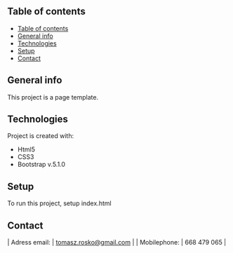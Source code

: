 ## Table of contents
- [Table of contents](#table-of-contents)
- [General info](#general-info)
- [Technologies](#technologies)
- [Setup](#setup)
- [Contact](#contact)


## General info

This project is a page template.
	
## Technologies
Project is created with:
* Html5
* CSS3
* Bootstrap v.5.1.0
	
## Setup
To run this project, setup index.html

## Contact
| Adress email:     | tomasz.rosko@gmail.com |
| Mobilephone:      | 668 479 065            |





